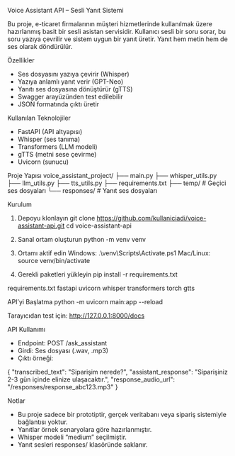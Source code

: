 Voice Assistant API – Sesli Yanıt Sistemi

Bu proje, e-ticaret firmalarının müşteri hizmetlerinde kullanılmak üzere hazırlanmış basit bir sesli asistan servisidir. Kullanıcı sesli bir soru sorar, bu soru yazıya çevrilir ve sistem uygun bir yanıt üretir. Yanıt hem metin hem de ses olarak döndürülür.

Özellikler
- Ses dosyasını yazıya çevirir (Whisper)
- Yazıya anlamlı yanıt verir (GPT-Neo)
- Yanıtı ses dosyasına dönüştürür (gTTS)
- Swagger arayüzünden test edilebilir
- JSON formatında çıktı üretir

Kullanılan Teknolojiler
- FastAPI (API altyapısı)
- Whisper (ses tanıma)
- Transformers (LLM modeli)
- gTTS (metni sese çevirme)
- Uvicorn (sunucu)

Proje Yapısı
voice_assistant_project/
├── main.py
├── whisper_utils.py
├── llm_utils.py
├── tts_utils.py
├── requirements.txt
├── temp/               # Geçici ses dosyaları
└── responses/          # Yanıt ses dosyaları

Kurulum
1. Depoyu klonlayın
   git clone https://github.com/kullaniciadi/voice-assistant-api.git
   cd voice-assistant-api

2. Sanal ortam oluşturun
   python -m venv venv

3. Ortamı aktif edin
   Windows: .\venv\Scripts\Activate.ps1
   Mac/Linux: source venv/bin/activate

4. Gerekli paketleri yükleyin
   pip install -r requirements.txt

requirements.txt
fastapi
uvicorn
whisper
transformers
torch
gtts

API’yi Başlatma
python -m uvicorn main:app --reload

Tarayıcıdan test için:
http://127.0.0.1:8000/docs

API Kullanımı
- Endpoint: POST /ask_assistant
- Girdi: Ses dosyası (.wav, .mp3)
- Çıktı örneği:

{
  "transcribed_text": "Siparişim nerede?",
  "assistant_response": "Siparişiniz 2-3 gün içinde elinize ulaşacaktır.",
  "response_audio_url": "/responses/response_abc123.mp3"
}

Notlar
- Bu proje sadece bir prototiptir, gerçek veritabanı veya sipariş sistemiyle bağlantısı yoktur.
- Yanıtlar örnek senaryolara göre hazırlanmıştır.
- Whisper modeli “medium” seçilmiştir.
- Yanıt sesleri responses/ klasöründe saklanır.
